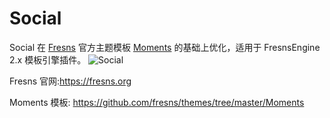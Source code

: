 # Social
Social  在 [Fresns](https://fresns.org) 官方主题模板 [Moments](https://github.com/fresns/themes/tree/master/Moments) 的基础上优化，适用于 FresnsEngine 2.x 模板引擎插件。
![Social](https://gitee.com/twelve_4_0/discuzq/raw/master/screely-1688385120140.png)


Fresns 官网:https://fresns.org

Moments 模板: https://github.com/fresns/themes/tree/master/Moments
